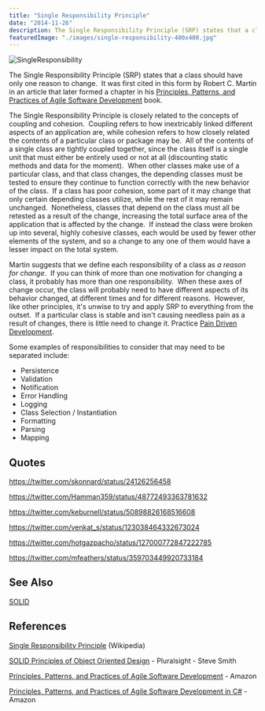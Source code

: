 ```yaml
---
title: "Single Responsibility Principle"
date: "2014-11-26"
description: The Single Responsibility Principle (SRP) states that a class should have only one reason to change.
featuredImage: "./images/single-responsibility-400x400.jpg"
---
```


![SingleResponsibility](images/single-responsibility-400x400.jpg)

The Single Responsibility Principle (SRP) states that a class should have only one reason to change.  It was first cited in this form by Robert C. Martin in an article that later formed a chapter in his [Principles, Patterns, and Practices of Agile Software Development](http://amzn.to/1cu7La6) book.

The Single Responsibility Principle is closely related to the concepts of coupling and cohesion.  Coupling refers to how inextricably linked different aspects of an application are, while cohesion refers to how closely related the contents of a particular class or package may be.  All of the contents of a single class are tightly coupled together, since the class itself is a single unit that must either be entirely used or not at all (discounting static methods and data for the moment).  When other classes make use of a particular class, and that class changes, the depending classes must be tested to ensure they continue to function correctly with the new behavior of the class.  If a class has poor cohesion, some part of it may change that only certain depending classes utilize, while the rest of it may remain unchanged.  Nonetheless, classes that depend on the class must all be retested as a result of the change, increasing the total surface area of the application that is affected by the change.  If instead the class were broken up into several, highly cohesive classes, each would be used by fewer other elements of the system, and so a change to any one of them would have a lesser impact on the total system.

Martin suggests that we define each responsibility of a class as _a reason for change_.  If you can think of more than one motivation for changing a class, it probably has more than one responsibility.  When these axes of change occur, the class will probably need to have different aspects of its behavior changed, at different times and for different reasons.  However, like other principles, it's unwise to try and apply SRP to everything from the outset.  If a particular class is stable and isn't causing needless pain as a result of changes, there is little need to change it. Practice [Pain Driven Development](/practices/pain-driven-development).

Some examples of responsibilities to consider that may need to be separated include:

- Persistence
- Validation
- Notification
- Error Handling
- Logging
- Class Selection / Instantiation
- Formatting
- Parsing
- Mapping

## Quotes

https://twitter.com/skonnard/status/24126256458

https://twitter.com/Hamman359/status/48772493363781632

https://twitter.com/keburnell/status/50898826168516608

https://twitter.com/venkat_s/status/123038464332673024

https://twitter.com/hotgazpacho/status/127000772847222785

https://twitter.com/mfeathers/status/359703449920733184

## See Also

[SOLID](/principles/solid)

## References

[Single Responsibility Principle](http://en.wikipedia.org/wiki/Single_responsibility_principle) (Wikipedia)

[SOLID Principles of Object Oriented Design](https://www.pluralsight.com/courses/principles-oo-design) - Pluralsight - Steve Smith

[Principles, Patterns, and Practices of Agile Software Development](http://amzn.to/1cu7La6) - Amazon

[Principles, Patterns, and Practices of Agile Software Development in C#](http://amzn.to/RiNdCs) - Amazon
